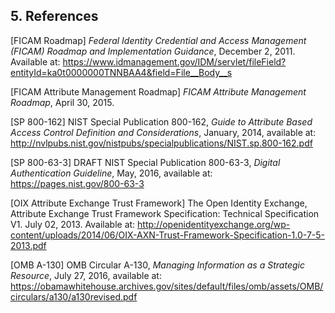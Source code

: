 <a name="sec5"></a>

<div class="breaker"/>

## 5. References

<a name="FICAM Roadmap"></a>[FICAM Roadmap] *Federal Identity Credential and Access Management (FICAM) Roadmap and Implementation Guidance*, December 2, 2011. Available at: https://www.idmanagement.gov/IDM/servlet/fileField?entityId=ka0t0000000TNNBAA4&field=File__Body__s

<a name="FICAM Attribute Management Roadmap"></a>[FICAM Attribute Management Roadmap] *FICAM Attribute Management Roadmap*, April 30, 2015.

<a name="SP 800-162"></a>[SP 800-162] NIST Special Publication 800-162, *Guide to Attribute Based Access Control Definition and Considerations*, January, 2014, available at: http://nvlpubs.nist.gov/nistpubs/specialpublications/NIST.sp.800-162.pdf

<a name="SP 800-63-3"></a>[SP 800-63-3] DRAFT NIST Special Publication 800-63-3, *Digital Authentication Guideline*, May, 2016, available at: https://pages.nist.gov/800-63-3

<a name="OIX Attribute Exchange Trust Framework Specification"></a>[OIX Attribute Exchange Trust Framework] The Open Identity Exchange, Attribute Exchange Trust Framework Specification: Technical Specification V1. July 02, 2013. Available at: 
http://openidentityexchange.org/wp-content/uploads/2014/06/OIX-AXN-Trust-Framework-Specification-1.0-7-5-2013.pdf

<a name="OMB A-130"></a>[OMB A-130] OMB Circular A-130, *Managing Information as a Strategic Resource*, July 27, 2016, available at: https://obamawhitehouse.archives.gov/sites/default/files/omb/assets/OMB/circulars/a130/a130revised.pdf


